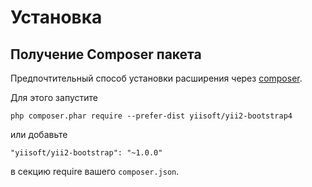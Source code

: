 Установка
============

## Получение Composer пакета

Предпочтительный способ установки расширения через [composer](http://getcomposer.org/download/).

Для этого запустите

```
php composer.phar require --prefer-dist yiisoft/yii2-bootstrap4
```

или добавьте

```
"yiisoft/yii2-bootstrap": "~1.0.0"
```

в секцию require вашего `composer.json`.
